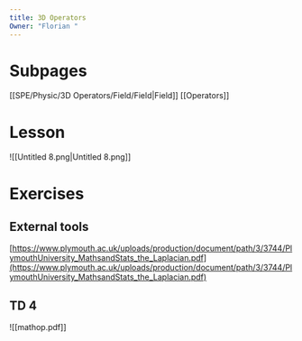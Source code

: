 ```yaml
---
title: 3D Operators
Owner: "Florian "
---
```

# Subpages
  
[[SPE/Physic/3D Operators/Field/Field|Field]]
[[Operators]]
  
# Lesson
  
![[Untitled 8.png|Untitled 8.png]]
  
# Exercises
  
## External tools
[https://www.plymouth.ac.uk/uploads/production/document/path/3/3744/PlymouthUniversity_MathsandStats_the_Laplacian.pdf](https://www.plymouth.ac.uk/uploads/production/document/path/3/3744/PlymouthUniversity_MathsandStats_the_Laplacian.pdf)
## TD 4
![[mathop.pdf]]